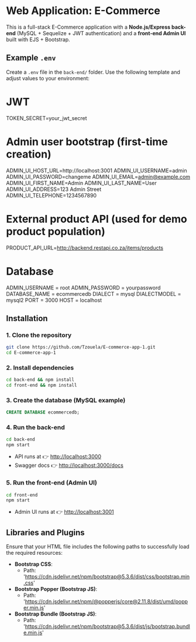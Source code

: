# Web Application: E-Commerce  
This is a full-stack E-Commerce application with a **Node.js/Express back-end** (MySQL + Sequelize + JWT authentication) and a **front-end Admin UI** built with EJS + Bootstrap. 

## Example `.env`

Create a `.env` file in the `back-end/` folder. Use the following template and adjust values to your environment:

# JWT
TOKEN_SECRET=your_jwt_secret

# Admin user bootstrap (first-time creation)
ADMIN_UI_HOST_URL=http://localhost:3001
ADMIN_UI_USERNAME=admin
ADMIN_UI_PASSWORD=changeme
ADMIN_UI_EMAIL=admin@example.com
ADMIN_UI_FIRST_NAME=Admin
ADMIN_UI_LAST_NAME=User
ADMIN_UI_ADDRESS=123 Admin Street
ADMIN_UI_TELEPHONE=1234567890

# External product API (used for demo product population)
PRODUCT_API_URL=http://backend.restapi.co.za/items/products

# Database
ADMIN_USERNAME = root
ADMIN_PASSWORD = yourpassword
DATABASE_NAME = ecommercedb
DIALECT = mysql
DIALECTMODEL = mysql2
PORT = 3000
HOST = localhost

## Installation

### 1. Clone the repository
```bash
git clone https://github.com/Tzouela/E-commerce-app-1.git
cd E-commerce-app-1
```

### 2. Install dependencies
```bash
cd back-end && npm install
cd front-end && npm install
```

### 3. Create the database (MySQL example)
```sql
CREATE DATABASE ecommercedb;
```

### 4. Run the back-end
```bash
cd back-end
npm start
```
- API runs at 👉 [http://localhost:3000](http://localhost:3000)  
- Swagger docs 👉 [http://localhost:3000/docs](http://localhost:3000/docs)


### 5. Run the front-end (Admin UI)
```bash
cd front-end
npm start
```
- Admin UI runs at 👉 [http://localhost:3001](http://localhost:3001)


## Libraries and Plugins

Ensure that your HTML file includes the following paths to successfully load the required resources:

- **Bootstrap CSS**:
  - Path: 'https://cdn.jsdelivr.net/npm/bootstrap@5.3.6/dist/css/bootstrap.min.css'
- **Bootstrap Popper (Bootstrap JS)**:
  - Path: 'https://cdn.jsdelivr.net/npm/@popperjs/core@2.11.8/dist/umd/popper.min.js'
- **Bootstrap Bundle (Bootstrap JS)**:
  - Path: 'https://cdn.jsdelivr.net/npm/bootstrap@5.3.6/dist/js/bootstrap.bundle.min.js'
